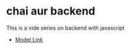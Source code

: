 # chai aur backend

This is a vide series on backend with javascript
- [Model Link](https://app.eraser.io/workspace/YtPqZ1VogxGy1jzIDkzj)